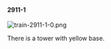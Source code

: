 #### 2911-1
![train-2911-1-0.png](https://github.com/lil-lab/nlvr/raw/master/nlvr/train/images/41/train-2911-1-0.png "train-2911-1-0.png")

There is a tower with yellow base.